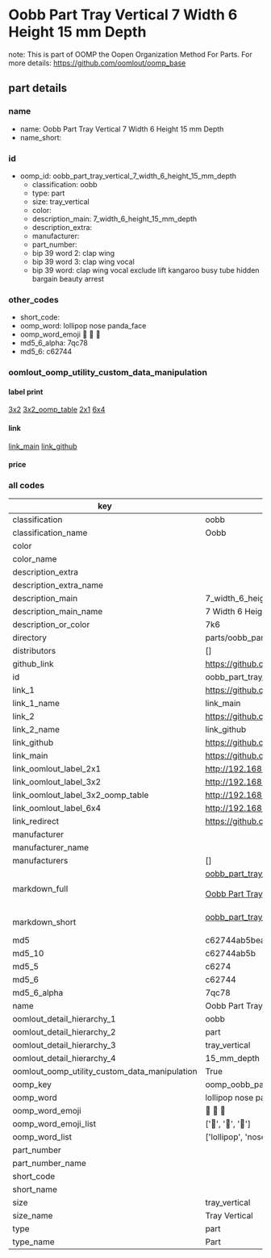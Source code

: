# Oobb Part Tray Vertical 7 Width 6 Height 15 mm Depth  

note: This is part of OOMP the Oopen Organization Method For Parts. For more details: https://github.com/oomlout/oomp_base

##  part details
  







### name
* name: Oobb Part Tray Vertical 7 Width 6 Height 15 mm Depth
* name_short: 
### id
* oomp_id: oobb_part_tray_vertical_7_width_6_height_15_mm_depth
  * classification: oobb
  * type: part
  * size: tray_vertical
  * color: 
  * description_main: 7_width_6_height_15_mm_depth
  * description_extra: 
  * manufacturer: 
  * part_number: 
  * bip 39 word 2: clap wing
  * bip 39 word 3: clap wing vocal
  * bip 39 word: clap wing vocal exclude lift kangaroo busy tube hidden bargain beauty arrest

### other_codes
* short_code: 
* oomp_word: lollipop nose panda_face
* oomp_word_emoji :lollipop: :nose: :panda_face:
* md5_6_alpha: 7qc78
* md5_6: c62744






### oomlout_oomp_utility_custom_data_manipulation
#### label print
[3x2](http://192.168.1.245:1112/?label=oomp%207qc78)
[3x2_oomp_table](http://192.168.1.108:1112/?label=oomp%207qc78)
[2x1](http://192.168.1.242:1112/?label=oomp%207qc78)
[6x4](http://192.168.1.55:1112/?label=oomp%207qc78)    

#### link

[link_main](https://github.com/oomlout/oomlout_oomp_version_1_messy/tree/main/parts/oobb_part_tray_vertical_7_width_6_height_15_mm_depth) [link_github](https://github.com/oomlout/oomlout_oomp_version_1_messy/tree/main/parts/oobb_part_tray_vertical_7_width_6_height_15_mm_depth)                             

#### price







### all codes 
| key | value |  
| --- | --- |  
| classification | oobb |  
| classification_name | Oobb |  
| color |  |  
| color_name |  |  
| description_extra |  |  
| description_extra_name |  |  
| description_main | 7_width_6_height_15_mm_depth |  
| description_main_name | 7 Width 6 Height 15 mm Depth |  
| description_or_color | 7k6 |  
| directory | parts/oobb_part_tray_vertical_7_width_6_height_15_mm_depth |  
| distributors | [] |  
| github_link | https://github.com/oomlout/oomlout_oomp_part_src/tree/main/parts/oobb_part_tray_vertical_7_width_6_height_15_mm_depth |  
| id | oobb_part_tray_vertical_7_width_6_height_15_mm_depth |  
| link_1 | https://github.com/oomlout/oomlout_oomp_version_1_messy/tree/main/parts/oobb_part_tray_vertical_7_width_6_height_15_mm_depth |  
| link_1_name | link_main |  
| link_2 | https://github.com/oomlout/oomlout_oomp_version_1_messy/tree/main/parts/oobb_part_tray_vertical_7_width_6_height_15_mm_depth |  
| link_2_name | link_github |  
| link_github | https://github.com/oomlout/oomlout_oomp_version_1_messy/tree/main/parts/oobb_part_tray_vertical_7_width_6_height_15_mm_depth |  
| link_main | https://github.com/oomlout/oomlout_oomp_version_1_messy/tree/main/parts/oobb_part_tray_vertical_7_width_6_height_15_mm_depth |  
| link_oomlout_label_2x1 | http://192.168.1.242:1112/?label=oomp%207qc78 |  
| link_oomlout_label_3x2 | http://192.168.1.245:1112/?label=oomp%207qc78 |  
| link_oomlout_label_3x2_oomp_table | http://192.168.1.108:1112/?label=oomp%207qc78 |  
| link_oomlout_label_6x4 | http://192.168.1.55:1112/?label=oomp%207qc78 |  
| link_redirect | https://github.com/oomlout/oomlout_oomp_version_1_messy/tree/main/parts/oobb_part_tray_vertical_7_width_6_height_15_mm_depth |  
| manufacturer |  |  
| manufacturer_name |  |  
| manufacturers | [] |  
| markdown_full | [oobb_part_tray_vertical_7_width_6_height_15_mm_depth](none)<br>[](none)<br>[Oobb Part Tray Vertical 7 Width 6 Height 15 Mm Depth](none)<br><br> |  
| markdown_short | [oobb_part_tray_vertical_7_width_6_height_15_mm_depth](none)<br><br> |  
| md5 | c62744ab5bea03e5e640b4efeabee94e |  
| md5_10 | c62744ab5b |  
| md5_5 | c6274 |  
| md5_6 | c62744 |  
| md5_6_alpha | 7qc78 |  
| name | Oobb Part Tray Vertical 7 Width 6 Height 15 mm Depth |  
| oomlout_detail_hierarchy_1 | oobb |  
| oomlout_detail_hierarchy_2 | part |  
| oomlout_detail_hierarchy_3 | tray_vertical |  
| oomlout_detail_hierarchy_4 | 15_mm_depth |  
| oomlout_oomp_utility_custom_data_manipulation | True |  
| oomp_key | oomp_oobb_part_tray_vertical_7_width_6_height_15_mm_depth |  
| oomp_word | lollipop nose panda_face |  
| oomp_word_emoji | :lollipop: :nose: :panda_face: |  
| oomp_word_emoji_list | [':lollipop:', ':nose:', ':panda_face:'] |  
| oomp_word_list | ['lollipop', 'nose', 'panda_face'] |  
| part_number |  |  
| part_number_name |  |  
| short_code |  |  
| short_name |  |  
| size | tray_vertical |  
| size_name | Tray Vertical |  
| type | part |  
| type_name | Part |  
